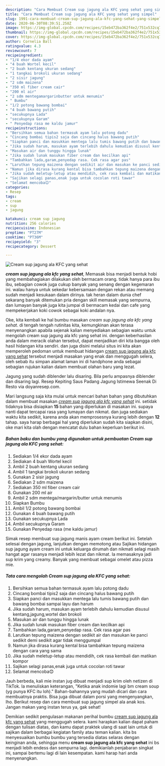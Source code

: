```yaml
---
description: "Cara Membuat Cream sup jagung ala KFC yang sehat yang simpel"
title: "Cara Membuat Cream sup jagung ala KFC yang sehat yang simpel"
slug: 1991-cara-membuat-cream-sup-jagung-ala-kfc-yang-sehat-yang-simpel
date: 2020-06-30T08:39:51.258Z
image: https://img-global.cpcdn.com/recipes/15eb472ba362f4e2/751x532cq70/cream-sup-jagung-ala-kfc-yang-sehat-foto-resep-utama.jpg
thumbnail: https://img-global.cpcdn.com/recipes/15eb472ba362f4e2/751x532cq70/cream-sup-jagung-ala-kfc-yang-sehat-foto-resep-utama.jpg
cover: https://img-global.cpcdn.com/recipes/15eb472ba362f4e2/751x532cq70/cream-sup-jagung-ala-kfc-yang-sehat-foto-resep-utama.jpg
author: Cornelia Ball
ratingvalue: 4.3
reviewcount: 7
recipeingredient:
- "1/4 ekor dada ayam"
- "4 buah Wortel kecil"
- "2 buah kentang ukuran sedang"
- "1 tangkai brokoli ukuran sedang"
- "2 sisir jagung"
- "2 sdm maizena"
- "350 ml fiber cream cair"
- "200 ml air"
- "2 sdm mentegamargarinbutter untuk menumis"
- " Bumbu"
- "1/2 potong bawang bombai"
- "4 buah bawang putih"
- "secukupnya Lada"
- "secukupnya Garam"
- " Penyedap rasa me kaldu jamur"
recipeinstructions:
- "Bersihkan semua bahan termasuk ayam lalu potong dadu"
- "Cincang bombai tipis2 saja dan cincang halus bawang putih"
- "Siapkan panci dan masukkan mentega lalu tumis bawang putih dan bawang bombai sampai layu dan harum"
- "Jika sudah harum, masukan ayam terlebih dahulu kemudian disusul kentang,jagung,wortel dan brokoli"
- "Masukan air dan tunggu hingga lunak"
- "Jika sudah lunak masukan fiber cream dan kecilkan api"
- "Tambahkan lada,garam,penyedap rasa. Cek rasa agar pas"
- "Larutkan tepung maizena dengan sedikit air dan masukan ke panci sedikit demi sedikit agar tidak menggumpal"
- "Namun jika dirasa kurang kental bisa tambahkan tepung maizena dengan cara yang sama"
- "Jika sudah meletup-letup atau mendidih, cek rasa kembali dan matikan kompor"
- "Sajikan selagi panas,enak juga untuk cocolan roti tawar"
- "Selamat mencoba😊"
categories:
- Resep
tags:
- cream
- sup
- jagung

katakunci: cream sup jagung 
nutrition: 256 calories
recipecuisine: Indonesian
preptime: "PT27M"
cooktime: "PT36M"
recipeyield: "3"
recipecategory: Dessert

---
```



![Cream sup jagung ala KFC yang sehat](https://img-global.cpcdn.com/recipes/15eb472ba362f4e2/751x532cq70/cream-sup-jagung-ala-kfc-yang-sehat-foto-resep-utama.jpg)

<b><i>cream sup jagung ala kfc yang sehat</i></b>, Memasak bisa menjadi bentuk hobi yang membahagiakan dilakukan oleh bermacam orang. tidak hanya para ibu ibu, sebagian cowok juga cukup banyak yang senang dengan kegemaran ini. walau hanya untuk sekedar kebersamaan dengan rekan atau memang sudah menjadi kesukaan dalam dirinya. tak heran dalam dunia chef sekarang banyak ditemukan pria dengan skill memasak yang sempurna, dan lumayan banyak juga kita jumpai di bermacam kedai dan cafe yang mempekerjakan koki cowok sebagai koki andalan nya.

Oke, kita kembali ke hal bumbu masakan <i>cream sup jagung ala kfc yang sehat</i>. di tengah tengah rutinitas kita, kemungkinan akan terasa menyenangkan apabila sejenak kalian menyediakan sebagian waktu untuk mengolah cream sup jagung ala kfc yang sehat ini. dengan keberhasilan anda dalam meracik olahan tersebut, dapat menjadikan diri kita bangga oleh hasil hidangan kita sendiri. dan juga disini melalui situs ini kita akan memperoleh pedoman untuk membuat hidangan <u>cream sup jagung ala kfc yang sehat</u> tersebut menjadi masakan yang enak dan menggugah selera, oleh sebab itu simpan alamat laman ini di handphone anda sebagai sebagian rujukan kalian dalam membuat olahan baru yang lezat.

Jagung yang sudah diblender lalu disaring. Bila perlu ampasnya diblender dan disaring lagi. Resep Kepiting Saus Padang Jagung Istimewa Seenak Di Resto via doyanresep.com.


Mari langsung saja kita mulai untuk mencari bahan bahan yang dibutuhkan dalam membuat masakan <u><i>cream sup jagung ala kfc yang sehat</i></u> ini. setidak tidaknya bisa disiapkan <b>15</b> bahan yang diperlukan di masakan ini. supaya nanti dapat tercapai rasa yang lumayan dan nikmat. dan juga sediakan waktu kita sedikit, karena anda akan memprosesnya kurang lebih dengan <b>12</b> tahap. saya harap berbagai hal yang diperlukan sudah kita siapkan disini, oke mari kita olah dengan mencatat dulu bahan keperluan berikut ini.

<!--inarticleads1-->

##### Bahan baku dan bumbu yang digunakan untuk pembuatan Cream sup jagung ala KFC yang sehat:

1. Sediakan 1/4 ekor dada ayam
1. Sediakan 4 buah Wortel kecil
1. Ambil 2 buah kentang ukuran sedang
1. Ambil 1 tangkai brokoli ukuran sedang
1. Gunakan 2 sisir jagung
1. Sediakan 2 sdm maizena
1. Sediakan 350 ml fiber cream cair
1. Gunakan 200 ml air
1. Ambil 2 sdm mentega/margarin/butter untuk menumis
1. Siapkan  Bumbu
1. Ambil 1/2 potong bawang bombai
1. Gunakan 4 buah bawang putih
1. Gunakan secukupnya Lada
1. Ambil secukupnya Garam
1. Gunakan  Penyedap rasa (me kaldu jamur)


Simak resep membuat sup jagung manis ayam cream berikut ini. Setelah selesai dengan jagung, lanjutkan dengan memotong atau Sajikan hidangan sup jagung ayam cream ini untuk keluarga dirumah dan nikmati selagi masih hangat agar rasanya menjadi lebih lezat dan nikmat. Ia memasaknya jadi sup krim yang creamy. Banyak yang membuat sebagai omelet atau pizza mie. 

<!--inarticleads2-->

##### Tata cara mengolah Cream sup jagung ala KFC yang sehat:

1. Bersihkan semua bahan termasuk ayam lalu potong dadu
1. Cincang bombai tipis2 saja dan cincang halus bawang putih
1. Siapkan panci dan masukkan mentega lalu tumis bawang putih dan bawang bombai sampai layu dan harum
1. Jika sudah harum, masukan ayam terlebih dahulu kemudian disusul kentang,jagung,wortel dan brokoli
1. Masukan air dan tunggu hingga lunak
1. Jika sudah lunak masukan fiber cream dan kecilkan api
1. Tambahkan lada,garam,penyedap rasa. Cek rasa agar pas
1. Larutkan tepung maizena dengan sedikit air dan masukan ke panci sedikit demi sedikit agar tidak menggumpal
1. Namun jika dirasa kurang kental bisa tambahkan tepung maizena dengan cara yang sama
1. Jika sudah meletup-letup atau mendidih, cek rasa kembali dan matikan kompor
1. Sajikan selagi panas,enak juga untuk cocolan roti tawar
1. Selamat mencoba😊


Jauh berbeda, kali mie instan jug dibuat menjadi sup krim oleh netizen di TikTok. Ia menuliskan keterangan, &#34;Ketika anak indomie lagi bm cream soup (yg punya KFC itu loh).&#34; Bahan-bahannya yang mudah dicari dan cara membuatnya praktis. Bisa juga dibuat dalam porsi yang mengenyangkan, lho. Berikut resep dan cara membuat sup jagung simpel ala anak kos. Jangan makan yang instan terus ya, gak sehat! 

Demikian sedikit pengulasan makanan perihal bumbu <u>cream sup jagung ala kfc yang sehat</u> yang menggugah selera. kami harapkan kalian dapat paham dengan tulisan diatas, dan kamu dapat praktek ulang di saat lain untuk di sajikan dalam berbagai kegiatan family atau teman kalian. kita bs menyesuaikan bumbu bumbu yang tersedia diatas selaras dengan keinginan anda, sehingga menu <b>cream sup jagung ala kfc yang sehat</b> ini bs menjadi lebih endess dan sempurna lagi. demikianlah penjabaran singkat ini, sampai bertemu lagi di lain kesempatan. kami harap hari anda menyenangkan.
